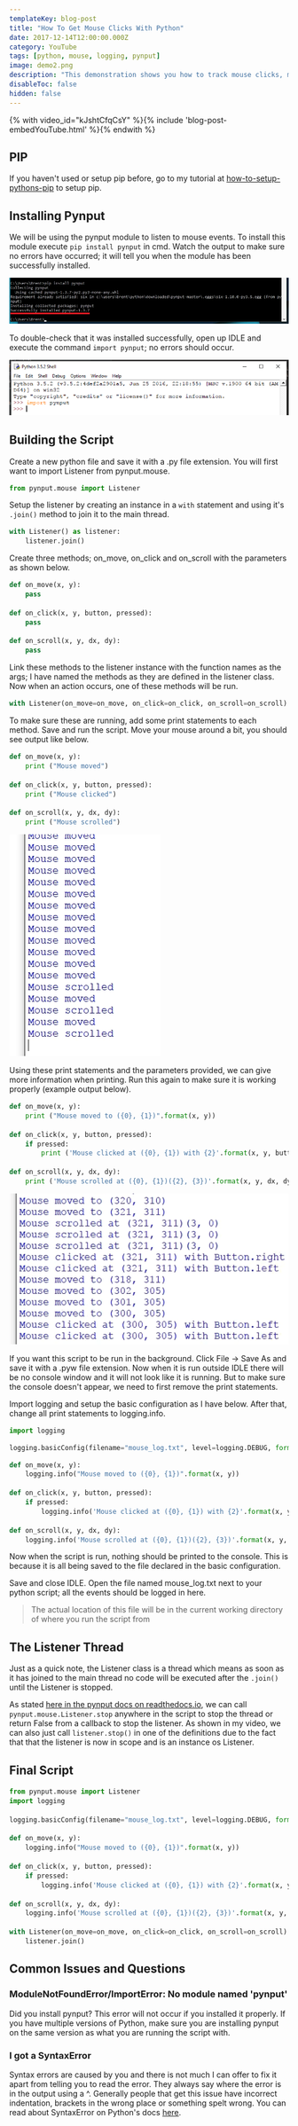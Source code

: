 ```yaml
---
templateKey: blog-post
title: "How To Get Mouse Clicks With Python"
date: 2017-12-14T12:00:00.000Z
category: YouTube
tags: [python, mouse, logging, pynput]
image: demo2.png
description: "This demonstration shows you how to track mouse clicks, movements and even scrolls using the pynput module. These can then be logged to a file as no console is displayed. This is very similar to a mouse logger."
disableToc: false
hidden: false
---
```


{% with video_id="kJshtCfqCsY" %}{% include 'blog-post-embedYouTube.html' %}{% endwith %}

## PIP

If you haven't used or setup pip before, go to my tutorial at [how-to-setup-pythons-pip](/blog/post/how-to-setup-pythons-pip/) to setup pip.

## Installing Pynput

We will be using the pynput module to listen to mouse events. To install this module execute `pip install pynput` in cmd. Watch the output to make sure no errors have occurred; it will tell you when the module has been successfully installed.

![Installing pynput](pynput1.png)

To double-check that it was installed successfully, open up IDLE and execute the command `import pynput`; no errors should occur.

![Testing pynput](pynput2.png)

## Building the Script

Create a new python file and save it with a .py file extension. You will first want to import Listener from pynput.mouse.

```python
from pynput.mouse import Listener
```

Setup the listener by creating an instance in a `with` statement and using it's `.join()` method to join it to the main thread.

```python
with Listener() as listener:
    listener.join()
```

Create three methods; on_move, on_click and on_scroll with the parameters as shown below.

```python
def on_move(x, y):
    pass

def on_click(x, y, button, pressed):
    pass

def on_scroll(x, y, dx, dy):
    pass
```

Link these methods to the listener instance with the function names as the args; I have named the methods as they are defined in the listener class. Now when an action occurs, one of these methods will be run.

```python
with Listener(on_move=on_move, on_click=on_click, on_scroll=on_scroll) as listener:
```

To make sure these are running, add some print statements to each method. Save and run the script. Move your mouse around a bit, you should see output like below.

```python
def on_move(x, y):
    print ("Mouse moved")

def on_click(x, y, button, pressed):
    print ("Mouse clicked")

def on_scroll(x, y, dx, dy):
    print ("Mouse scrolled")
```

![Mouse moved demonstration](demo1.png)

Using these print statements and the parameters provided, we can give more information when printing. Run this again to make sure it is working properly (example output below).

```python
def on_move(x, y):
    print ("Mouse moved to ({0}, {1})".format(x, y))

def on_click(x, y, button, pressed):
    if pressed:
        print ('Mouse clicked at ({0}, {1}) with {2}'.format(x, y, button))

def on_scroll(x, y, dx, dy):
    print ('Mouse scrolled at ({0}, {1})({2}, {3})'.format(x, y, dx, dy))
```

![Mouse moved demonstration with data](demo2.png)

If you want this script to be run in the background. Click File -> Save As and save it with a .pyw file extension. Now when it is run outside IDLE there will be no console window and it will not look like it is running. But to make sure the console doesn't appear, we need to first remove the print statements.

Import logging and setup the basic configuration as I have below. After that, change all print statements to logging.info.

```python
import logging
```

```python
logging.basicConfig(filename="mouse_log.txt", level=logging.DEBUG, format='%(asctime)s: %(message)s')
```

```python
def on_move(x, y):
    logging.info("Mouse moved to ({0}, {1})".format(x, y))

def on_click(x, y, button, pressed):
    if pressed:
        logging.info('Mouse clicked at ({0}, {1}) with {2}'.format(x, y, button))

def on_scroll(x, y, dx, dy):
    logging.info('Mouse scrolled at ({0}, {1})({2}, {3})'.format(x, y, dx, dy))
```

Now when the script is run, nothing should be printed to the console. This is because it is all being saved to the file declared in the basic configuration.

Save and close IDLE. Open the file named mouse_log.txt next to your python script; all the events should be logged in here.

> The actual location of this file will be in the current working directory of where you run the script from

## The Listener Thread

Just as a quick note, the Listener class is a thread which means as soon as it has joined to the main thread no code will be executed after the `.join()` until the Listener is stopped.

As stated [here in the pynput docs on readthedocs.io](https://pynput.readthedocs.io/en/latest/mouse.html#monitoring-the-mouse), we can call `pynput.mouse.Listener.stop` anywhere in the script to stop the thread or return False from a callback to stop the listener. As shown in my video, we can also just call `listener.stop()` in one of the definitions due to the fact that that the listener is now in scope and is an instance os Listener.

## Final Script

```python
from pynput.mouse import Listener
import logging

logging.basicConfig(filename="mouse_log.txt", level=logging.DEBUG, format='%(asctime)s: %(message)s')

def on_move(x, y):
    logging.info("Mouse moved to ({0}, {1})".format(x, y))

def on_click(x, y, button, pressed):
    if pressed:
        logging.info('Mouse clicked at ({0}, {1}) with {2}'.format(x, y, button))

def on_scroll(x, y, dx, dy):
    logging.info('Mouse scrolled at ({0}, {1})({2}, {3})'.format(x, y, dx, dy))

with Listener(on_move=on_move, on_click=on_click, on_scroll=on_scroll) as listener:
    listener.join()
```

## Common Issues and Questions

### ModuleNotFoundError/ImportError: No module named 'pynput'

Did you install pynput? This error will not occur if you installed it properly. If you have multiple versions of Python, make sure you are installing pynput on the same version as what you are running the script with.

### I got a SyntaxError

Syntax errors are caused by you and there is not much I can offer to fix it apart from telling you to read the error. They always say where the error is in the output using a ^. Generally people that get this issue have incorrect indentation, brackets in the wrong place or something spelt wrong. You can read about SyntaxError on Python's docs [here](https://docs.python.org/2/tutorial/errors.html#syntax-errors).
